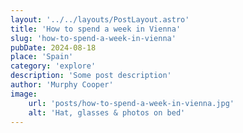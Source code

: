 ```yaml
---
layout: '../../layouts/PostLayout.astro'
title: 'How to spend a week in Vienna'
slug: 'how-to-spend-a-week-in-vienna'
pubDate: 2024-08-18
place: 'Spain'
category: 'explore'
description: 'Some post description'
author: 'Murphy Cooper'
image:
    url: 'posts/how-to-spend-a-week-in-vienna.jpg'
    alt: 'Hat, glasses & photos on bed'
---
```

